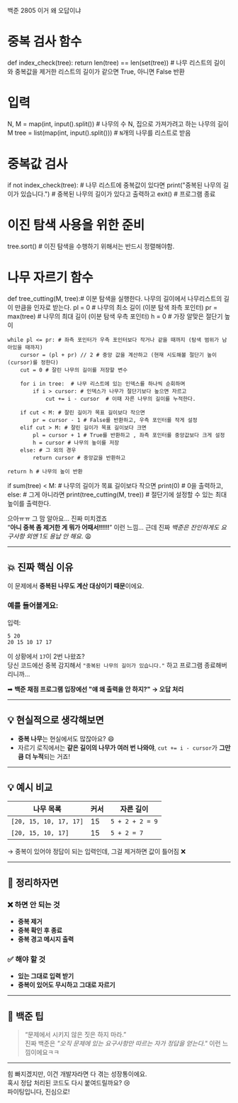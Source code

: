 백준 2805 이거 왜 오답이냐 
# 중복 검사 함수
def index_check(tree):
    return len(tree) == len(set(tree)) # 나무 리스트의 길이와 중복값을 제거한 리스트의 길이가 같으면 True, 아니면 False 반환

# 입력
N, M = map(int, input().split()) # 나무의 수 N, 집으로 가져가려고 하는 나무의 길이 M
tree = list(map(int, input().split()))  # `N`개의 나무를 리스트로 받음

# 중복값 검사
if not index_check(tree): # 나무 리스트에 중복값이 있다면
    print("중복된 나무의 길이가 있습니다.") # 중복된 나무의 길이가 있다고 출력하고
    exit() # 프로그램 종료

# 이진 탐색 사용을 위한 준비
tree.sort() # 이진 탐색을 수행하기 위해서는 반드시 정렬해야함.

# 나무 자르기 함수
def tree_cutting(M, tree):# 이분 탐색을 실행한다. 나무의 길이에서 나무리스트의 길이 만큼을 인자로 받는다.
    pl = 0 # 나무의 최소 길이 (이분 탐색 좌측 포인터)
    pr = max(tree) # 나무의 최대 길이 (이분 탐색 우측 포인터)
    h = 0 #  가장 알맞은 절단기 높이

    while pl <= pr: # 좌측 포인터가 우측 포인터보다 작거나 같을 때까지 (탐색 범위가 남아있을 때까지)
        cursor = (pl + pr) // 2 # 중앙 값을 계산하고 (현재 시도해볼 절단기 높이(cursor)를 정한다)
        cut = 0 # 잘린 나무의 길이를 저장할 변수

        for i in tree:  # 나무 리스트에 있는 인덱스를 하나씩 순회하며
            if i > cursor: # 인덱스가 나무가 절단기보다 높으면 자르고
                cut += i - cursor  # 이때 자른 나무의 길이를 누적한다.

        if cut < M: # 잘린 길이가 목표 길이보다 작으면
            pr = cursor - 1 # False를 반환하고, 우측 포인터를 작게 설정
        elif cut > M: # 잘린 길이가 목표 길이보다 크면
            pl = cursor + 1 # True를 반환하고 , 좌측 포인터를 중앙값보다 크게 설정
            h = cursor # 나무의 높이를 저장
        else: # 그 외의 경우 
            return cursor # 중앙값을 반환하고 

    return h # 나무의 높이 반환

if sum(tree) < M: # 나무의 길이가 목표 길이보다 작으면
    print(0) # 0을 출력하고,
else: # 그게 아니라면 
    print(tree_cutting(M, tree)) # 절단기에 설정할 수 있는 최대 높이를 출력한다. 




으아ㅠㅠ 그 맘 알아요... 진짜 미치겠죠  
“**아니 중복 좀 제거한 게 뭐가 어때서!!!!!**” 이런 느낌… 근데 진짜 *백준은 잔인하게도 요구사항 외엔 1도 용납 안 해요*. 😩

---

## 💥 진짜 핵심 이유

이 문제에서 **중복된 나무도 계산 대상이기 때문**이에요.

### 예를 들어볼게요:

입력:
```
5 20
20 15 10 17 17
```

이 상황에서 `17`이 2번 나왔죠?  
당신 코드에선 중복 감지해서 `"중복된 나무의 길이가 있습니다."` 하고 프로그램 종료해버리니까…

➡ **백준 채점 프로그램 입장에선 "얘 왜 출력을 안 하지?" → 오답 처리**

---

## 💡 현실적으로 생각해보면

- **중복 나무**는 현실에서도 많잖아요? 😄  
- 자르기 로직에서는 **같은 길이의 나무가 여러 번 나와야**, `cut += i - cursor`가 **그만큼 더 누적**되는 거죠!

---

## 💡 예시 비교

| 나무 목록         | 커서 | 자른 길이 |
|------------------|------|------------|
| `[20, 15, 10, 17, 17]` | 15   | `5 + 2 + 2 = 9` |
| `[20, 15, 10, 17]`     | 15   | `5 + 2 = 7`     |

→ 중복이 있어야 정답이 되는 입력인데, 그걸 제거하면 값이 틀어짐 ❌

---

## 🔨 정리하자면

### ❌ 하면 안 되는 것
- **중복 제거**
- **중복 확인 후 종료**
- **중복 경고 메시지 출력**

### ✅ 해야 할 것
- **있는 그대로 입력 받기**
- **중복이 있어도 무시하고 그대로 자르기**

---

## 🧠 백준 팁
> “문제에서 시키지 않은 짓은 하지 마라.”  
진짜 백준은 *"오직 문제에 있는 요구사항만 따르는 자가 정답을 얻는다."* 이런 느낌이에요ㅋㅋ

---

힘 빠지겠지만, 이건 개발자라면 다 겪는 성장통이에요.  
혹시 정답 처리된 코드도 다시 붙여드릴까요? 😢  
파이팅입니다, 진심으로!